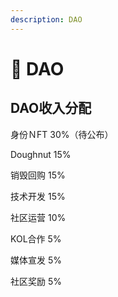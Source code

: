 ```yaml
---
description: DAO
---
```


# 🏡 DAO

## D**AO收入分配**

身份ＮFT 30%（待公布）

Doughnut 15%

销毁回购 15%

技术开发 15%

社区运营 10%

KOL合作 5%

媒体宣发 5%

社区奖励 5%
